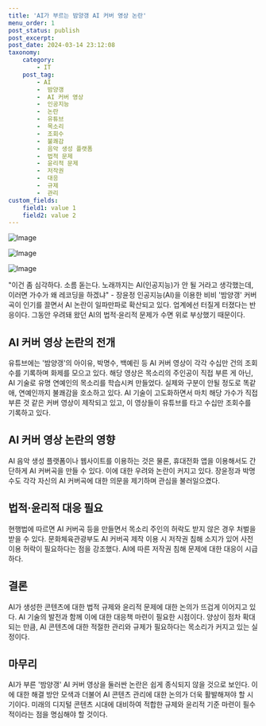 ```yaml
---
title: 'AI가 부르는 밤양갱 AI 커버 영상 논란'
menu_order: 1
post_status: publish
post_excerpt: 
post_date: 2024-03-14 23:12:08
taxonomy:
    category:
        - IT
    post_tag:
        - AI
        -  밤양갱
        -  AI 커버 영상
        -  인공지능
        -  논란
        -  유튜브
        -  목소리
        -  조회수
        -  불쾌감
        -  음악 생성 플랫폼
        -  법적 문제
        -  윤리적 문제
        -  저작권
        -  대응
        -  규제
        -  관리
custom_fields:
    field1: value 1
    field2: value 2
---
```


![Image](https://imgnews.pstatic.net/image/016/2024/03/13/20240313050773_0_20240313204201796.jpg?type=w647)

![Image](https://imgnews.pstatic.net/image/016/2024/03/13/20240313050774_0_20240313204201819.jpg?type=w647)

![Image](https://imgnews.pstatic.net/image/016/2024/03/13/20240313050775_0_20240313204201869.jpg?type=w647)

"이건 좀 심각하다. 소름 돋는다. 노래까지는 AI(인공지능)가 안 될 거라고 생각했는데, 이러면 가수가 왜 레코딩을 하겠냐" - 장윤정
인공지능(AI)을 이용한 비비 '밤양갱' 커버 곡이 인기를 끌면서 AI 논란이 일파만파로 확산되고 있다. 업계에선 터질게 터졌다는 반응이다. 그동안 우려돼 왔던 AI의 법적·윤리적 문제가 수면 위로 부상했기 때문이다.
## AI 커버 영상 논란의 전개
유튜브에는 '밤양갱'의 아이유, 박명수, 백예린 등 AI 커버 영상이 각각 수십만 건의 조회수를 기록하며 화제를 모으고 있다. 해당 영상은 목소리의 주인공이 직접 부른 게 아닌, AI 기술로 유명 연예인의 목소리를 학습시켜 만들었다. 실제와 구분이 안될 정도로 똑같애, 연예인까지 불쾌감을 호소하고 있다.
AI 기술이 고도화하면서 마치 해당 가수가 직접 부른 것 같은 커버 영상이 제작되고 있고, 이 영상들이 유튜브를 타고 수십만 조회수를 기록하고 있다.
## AI 커버 영상 논란의 영향
AI 음악 생성 플랫폼이나 웹사이트를 이용하는 것은 물론, 휴대전화 앱을 이용해서도 간단하게 AI 커버곡을 만들 수 있다. 이에 대한 우려와 논란이 커지고 있다. 장윤정과 박명수도 각각 자신의 AI 커버곡에 대한 의문을 제기하며 관심을 불러일으켰다.
## 법적·윤리적 대응 필요
현행법에 따르면 AI 커버곡 등을 만들면서 목소리 주인의 허락도 받지 않은 경우 처벌을 받을 수 있다. 문화체육관광부도 AI 커버곡 제작 이용 시 저작권 침해 소지가 있어 사전 이용 허락이 필요하다는 점을 강조했다. AI에 따른 저작권 침해 문제에 대한 대응이 시급하다.
## 결론
AI가 생성한 콘텐츠에 대한 법적 규제와 윤리적 문제에 대한 논의가 뜨겁게 이어지고 있다. AI 기술의 발전과 함께 이에 대한 대응책 마련이 필요한 시점이다. 양상이 점차 확대되는 만큼, AI 콘텐츠에 대한 적절한 관리와 규제가 필요하다는 목소리가 커지고 있는 실정이다.
## 마무리
AI가 부른 '밤양갱' AI 커버 영상을 둘러싼 논란은 쉽게 종식되지 않을 것으로 보인다. 이에 대한 해결 방안 모색과 더불어 AI 콘텐츠 관리에 대한 논의가 더욱 활발해져야 할 시기이다. 미래의 디지털 콘텐츠 시대에 대비하여 적합한 규제와 윤리적 기준 마련이 필수적이라는 점을 명심해야 할 것이다.
